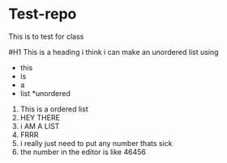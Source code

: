 # Test-repo
This is to test for class

#H1  This is a heading i think
i can make an unordered list using 
* this
* is
* a
* list
*unordered
1. This is a ordered list 
2. HEY THERE
5. i AM A LIST
6. FRRR
46456. i really just need to put any number thats sick
829349. the number in the editor is like 46456
